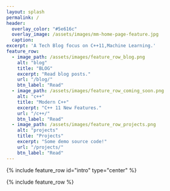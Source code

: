 ```yaml
---
layout: splash
permalink: /
header:
  overlay_color: "#5e616c"
  overlay_image: /assets/images/mm-home-page-feature.jpg
  caption:
excerpt: 'A Tech Blog focus on C++11,Machine Learning.'
feature_row:
  - image_path: /assets/images/feature_row_blog.png
    alt: "blog"
    title: "BLOG"
    excerpt: "Read blog posts."
    url: "/blog/"
    btn_label: "Read"
  - image_path: /assets/images/feature_row_coming_soon.png
    alt: "c++"
    title: "Modern C++"
    excerpt: "C++ 11 New Features."
    url: "/c++/"
    btn_label: "Read"
  - image_path: /assets/images/feature_row_projects.png
    alt: "projects"
    title: "Projects"
    excerpt: "Some demo source code!"
    url: "/projects/"
    btn_label: "Read"
---
```

{% include feature_row id="intro" type="center" %}

{% include feature_row %}
